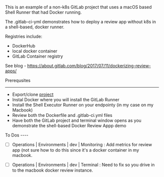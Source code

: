 This is an example of a non-k8s GitLab project that uses a macOS based Shell Runner that had Docker running.

The .gitlab-ci-yml demonstrates how to deploy a review app without k8s in a shell-based, docker runner.

Registries include:

- DockerHub
- local docker container
- GitLab Container registry

See blog - https://about.gitlab.com/blog/2017/07/11/dockerizing-review-apps/



Prerequsites

------

- Export/clone [project](https://gitlab.com/mark.cesario/demos/docker-review-app)
- Instal Docker where you will install the GitLab Runner
- Install the  Shell Executor Runner on your endpointy (in my case on my Macbook)
- Review both the Dockerfile and .gitlab-ci.yml files
- Have both the GitLab project and terminal window opens as you demonstrate the shell-based Docker Review Appp demo



To Dos ----

- [ ] Operations | Environments | dev | Monitoring : Add metrics for review app (not sure how to do this since it's a docker container in my macbook.

- [ ] Operations | Environments | dev | Terminal : Need to fix so you drive in to the macbook docker review instance.

